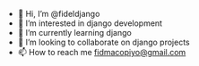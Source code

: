 - 👋 Hi, I’m @fideldjango
- 👀 I’m interested in django development
- 🌱 I’m currently learning django
- 💞️ I’m looking to collaborate on django projects
- 📫 How to reach me fidmacopiyo@gmail.com

<!---
fideldjango/fideldjango is a ✨ special ✨ repository because its `README.md` (this file) appears on your GitHub profile.
You can click the Preview link to take a look at your changes.
--->
